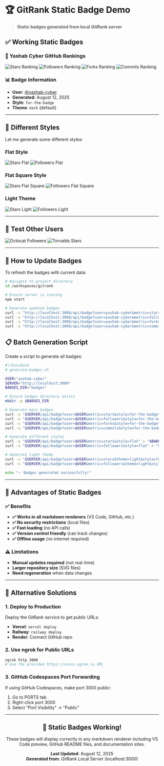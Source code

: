 # 🏆 GitRank Static Badge Demo

> **Static badges generated from local GitRank server**

## ✅ **Working Static Badges**

### 🌟 Yashab Cyber GitHub Rankings

![Stars Ranking](./badges/yashab-stars.svg)
![Followers Ranking](./badges/yashab-followers.svg)
![Forks Ranking](./badges/yashab-forks.svg)
![Commits Ranking](./badges/yashab-commits.svg)

### 📊 **Badge Information**
- **User**: [@yashab-cyber](https://github.com/yashab-cyber)
- **Generated**: August 12, 2025
- **Style**: `for-the-badge`
- **Theme**: `dark` (default)

---

## 🎨 **Different Styles**

Let me generate some different styles:

### Flat Style
![Stars Flat](./badges/yashab-stars-flat.svg)
![Followers Flat](./badges/yashab-followers-flat.svg)

### Flat Square Style  
![Stars Flat Square](./badges/yashab-stars-flat-square.svg)
![Followers Flat Square](./badges/yashab-followers-flat-square.svg)

### Light Theme
![Stars Light](./badges/yashab-stars-light.svg)
![Followers Light](./badges/yashab-followers-light.svg)

---

## 🧪 **Test Other Users**

![Octocat Followers](./badges/octocat-followers.svg)
![Torvalds Stars](./badges/torvalds-stars.svg)

---

## 🔄 **How to Update Badges**

To refresh the badges with current data:

```bash
# Navigate to project directory
cd /workspaces/gitrank

# Ensure server is running
npm start

# Generate updated badges
curl -s "http://localhost:3000/api/badge?user=yashab-cyber&metric=stars&style=for-the-badge" > badges/yashab-stars.svg
curl -s "http://localhost:3000/api/badge?user=yashab-cyber&metric=followers&style=for-the-badge" > badges/yashab-followers.svg
curl -s "http://localhost:3000/api/badge?user=yashab-cyber&metric=forks&style=for-the-badge" > badges/yashab-forks.svg
curl -s "http://localhost:3000/api/badge?user=yashab-cyber&metric=commits&style=for-the-badge" > badges/yashab-commits.svg
```

## 📋 **Batch Generation Script**

Create a script to generate all badges:

```bash
#!/bin/bash
# generate-badges.sh

USER="yashab-cyber"
SERVER="http://localhost:3000"
BADGES_DIR="badges"

# Ensure badges directory exists
mkdir -p $BADGES_DIR

# Generate main badges
curl -s "$SERVER/api/badge?user=$USER&metric=stars&style=for-the-badge" > "$BADGES_DIR/$USER-stars.svg"
curl -s "$SERVER/api/badge?user=$USER&metric=followers&style=for-the-badge" > "$BADGES_DIR/$USER-followers.svg" 
curl -s "$SERVER/api/badge?user=$USER&metric=forks&style=for-the-badge" > "$BADGES_DIR/$USER-forks.svg"
curl -s "$SERVER/api/badge?user=$USER&metric=commits&style=for-the-badge" > "$BADGES_DIR/$USER-commits.svg"

# Generate different styles
curl -s "$SERVER/api/badge?user=$USER&metric=stars&style=flat" > "$BADGES_DIR/$USER-stars-flat.svg"
curl -s "$SERVER/api/badge?user=$USER&metric=followers&style=flat" > "$BADGES_DIR/$USER-followers-flat.svg"

# Generate light theme
curl -s "$SERVER/api/badge?user=$USER&metric=stars&theme=light&style=for-the-badge" > "$BADGES_DIR/$USER-stars-light.svg"
curl -s "$SERVER/api/badge?user=$USER&metric=followers&theme=light&style=for-the-badge" > "$BADGES_DIR/$USER-followers-light.svg"

echo "✅ Badges generated successfully!"
```

---

## 🎯 **Advantages of Static Badges**

### ✅ **Benefits**
- **✅ Works in all markdown renderers** (VS Code, GitHub, etc.)
- **✅ No security restrictions** (local files)
- **✅ Fast loading** (no API calls)
- **✅ Version control friendly** (can track changes)
- **✅ Offline usage** (no internet required)

### ⚠️ **Limitations**  
- **Manual updates required** (not real-time)
- **Larger repository size** (SVG files)
- **Need regeneration** when data changes

---

## 🚀 **Alternative Solutions**

### 1. Deploy to Production
Deploy the GitRank service to get public URLs:
- **Vercel**: `vercel deploy`
- **Railway**: `railway deploy` 
- **Render**: Connect GitHub repo

### 2. Use ngrok for Public URLs
```bash
ngrok http 3000
# Use the provided https://xxxxx.ngrok.io URL
```

### 3. GitHub Codespaces Port Forwarding
If using GitHub Codespaces, make port 3000 public:
1. Go to PORTS tab
2. Right-click port 3000
3. Select "Port Visibility" → "Public"

---

<div align="center">

## 🎉 **Static Badges Working!**

These badges will display correctly in any markdown renderer including VS Code preview, GitHub README files, and documentation sites.

**Last Updated**: August 12, 2025  
**Generated from**: GitRank Local Server (localhost:3000)

</div>
